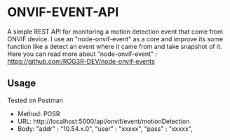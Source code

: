 # ONVIF-EVENT-API

A simple REST API for monitoring a motion detection event that come from ONVIF device. I use an "node-onvif-event" as a core and improve its some function like a detect an event where it came from and take snapshot of it. Here you can read more about "node-onvif-event" : https://github.com/ROG3R-DEV/node-onvif-events

## Usage

Tested on Postman

- Method: POSR
- URL: http://localhost:5000/api/onvif/event/motionDetection
- Body: "addr" : "10.54.x.0", "user" : "xxxxx", "pass" : "xxxxx",

